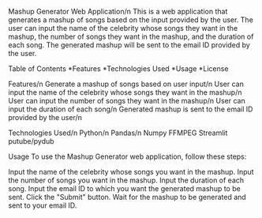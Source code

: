 Mashup Generator Web Application/n
This is a web application that generates a mashup of songs based on the input provided by the user. The user can input the name of the celebrity whose songs they want in the mashup, the number of songs they want in the mashup, and the duration of each song. The generated mashup will be sent to the email ID provided by the user.

Table of Contents
*Features
*Technologies Used
*Usage
*License

Features/n
Generate a mashup of songs based on user input/n
User can input the name of the celebrity whose songs they want in the mashup/n
User can input the number of songs they want in the mashup/n
User can input the duration of each song/n
Generated mashup is sent to the email ID provided by the user/n


Technologies Used/n
Python/n
Pandas/n
Numpy
FFMPEG
Streamlit
putube/pydub

Usage
To use the Mashup Generator web application, follow these steps:

Input the name of the celebrity whose songs you want in the mashup.
Input the number of songs you want in the mashup.
Input the duration of each song.
Input the email ID to which you want the generated mashup to be sent.
Click the "Submit" button.
Wait for the mashup to be generated and sent to your email ID.

